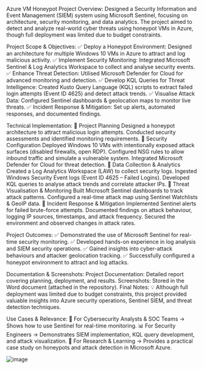 Azure VM Honeypot Project
Overview:
Designed a Security Information and Event Management (SIEM) system using Microsoft Sentinel, focusing on architecture, security monitoring, and data analytics. The project aimed to detect and analyze real-world cyber threats using honeypot VMs in Azure, though full deployment was limited due to budget constraints.

Project Scope & Objectives: 
✅ Deploy a Honeypot Environment: Designed an architecture for multiple Windows 10 VMs in Azure to attract and log malicious activity.
✅ Implement Security Monitoring: Integrated Microsoft Sentinel & Log Analytics Workspace to collect and analyse security events.
✅ Enhance Threat Detection: Utilised Microsoft Defender for Cloud for advanced monitoring and detection.
✅ Develop KQL Queries for Threat Intelligence: Created Kusto Query Language (KQL) scripts to extract failed login attempts (Event ID 4625) and detect attack trends.
✅ Visualise Attack Data: Configured Sentinel dashboards & geolocation maps to monitor live threats.
✅ Incident Response & Mitigation: Set up alerts, automated responses, and documented findings.

Technical Implementation: 
🔹 Project Planning
Designed a honeypot architecture to attract malicious login attempts.
Conducted security assessments and identified monitoring requirements.
🔹 Security Configuration
Deployed Windows 10 VMs with intentionally exposed attack surfaces (disabled firewalls, open RDP).
Configured NSG rules to allow inbound traffic and simulate a vulnerable system.
Integrated Microsoft Defender for Cloud for threat detection.
🔹 Data Collection & Analytics
Created a Log Analytics Workspace (LAW) to collect security logs.
Ingested Windows Security Event logs (Event ID 4625 – Failed Logins).
Developed KQL queries to analyse attack trends and correlate attacker IPs.
🔹 Threat Visualisation & Monitoring
Built Microsoft Sentinel dashboards to track attack patterns.
Configured a real-time attack map using Sentinel Watchlists & GeoIP data.
🔹 Incident Response & Mitigation
Implemented Sentinel alerts for failed brute-force attempts.
Documented findings on attack behaviour, logging IP sources, timestamps, and attack frequency.
Secured the environment and observed changes in attack rates.

Project Outcomes: 
✅ Demonstrated the use of Microsoft Sentinel for real-time security monitoring.
✅ Developed hands-on experience in log analysis and SIEM security operations.
✅ Gained insights into cyber-attack behaviours and attacker geolocation tracking.
✅ Successfully configured a honeypot environment to attract and log attacks.

Documentation & Screenshots:
Project Documentation: Detailed report covering planning, deployment, and results.
Screenshots: Stored in the Word document (attached in the repository).
Final Notes:
💡 Although full deployment was limited due to budget constraints, this project provided valuable insights into Azure security operations, Sentinel SIEM, and threat detection techniques.

Use Cases & Relevance: 
🚀 For Cybersecurity Analysts & SOC Teams → Shows how to use Sentinel for real-time monitoring.
📊 For Security Engineers → Demonstrates SIEM implementation, KQL query development, and attack visualization.
🔎 For Research & Learning → Provides a practical case study on honeypots and attack detection in Microsoft Azure.

![image](https://github.com/user-attachments/assets/f89e37f9-18c6-4ed3-9d01-36ea581ed89e)

